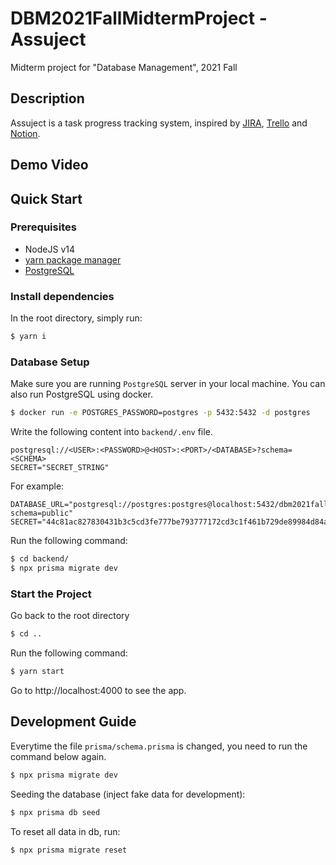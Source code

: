 # DBM2021FallMidtermProject - Assuject

Midterm project for "Database Management", 2021 Fall

## Description

Assuject is a task progress tracking system, inspired by [JIRA](https://www.atlassian.com/software/jira), [Trello](https://trello.com/) and [Notion](https://www.notion.so/).

## Demo Video

## Quick Start

### Prerequisites

- NodeJS v14
- [yarn package manager](https://www.npmjs.com/package/yarn)
- [PostgreSQL](https://www.postgresql.org/)

### Install dependencies

In the root directory, simply run:

```bash
$ yarn i
```

### Database Setup

Make sure you are running `PostgreSQL` server in your local machine. You can also run PostgreSQL using docker.

```bash
$ docker run -e POSTGRES_PASSWORD=postgres -p 5432:5432 -d postgres
```

Write the following content into `backend/.env` file.

```
postgresql://<USER>:<PASSWORD>@<HOST>:<PORT>/<DATABASE>?schema=<SCHEMA>
SECRET="SECRET_STRING"
```

For example:

```
DATABASE_URL="postgresql://postgres:postgres@localhost:5432/dbm2021fall?schema=public"
SECRET="44c81ac827830431b3c5cd3fe777be793777172cd3c1f461b729de89984d84a0540cf784122bf99b7bd67408803067a2"
```

Run the following command:

```bash
$ cd backend/
$ npx prisma migrate dev
```

### Start the Project

Go back to the root directory

```bash
$ cd ..
```

Run the following command:

```bash
$ yarn start
```

Go to http://localhost:4000 to see the app.

## Development Guide

Everytime the file `prisma/schema.prisma` is changed, you need to run the command below again.

```bash
$ npx prisma migrate dev
```

Seeding the database (inject fake data for development):

```bash
$ npx prisma db seed
```

To reset all data in db, run:

```bash
$ npx prisma migrate reset
```
